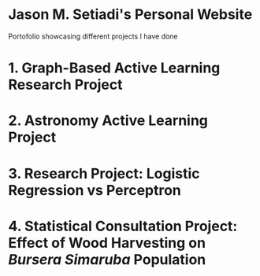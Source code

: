# Jason M. Setiadi's Personal Website
Portofolio showcasing different projects I have done

# 1. Graph-Based Active Learning Research Project

# 2. Astronomy Active Learning Project

# 3. Research Project: Logistic Regression vs Perceptron

# 4. Statistical Consultation Project: Effect of Wood Harvesting on *Bursera Simaruba* Population
